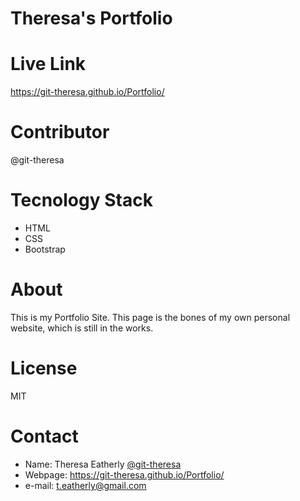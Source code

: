 # Theresa's Portfolio
# Live Link 
https://git-theresa.github.io/Portfolio/
# Contributor
@git-theresa
# Tecnology Stack
* HTML
* CSS
* Bootstrap
# About
This is my Portfolio Site. This page is the bones of my own personal website, which is still in the works.
# License
MIT
# Contact
* Name: Theresa Eatherly [@git-theresa](@git-theresa)
* Webpage: https://git-theresa.github.io/Portfolio/
* e-mail: [t.eatherly@gmail.com](t.eatherly@gmail.com)
